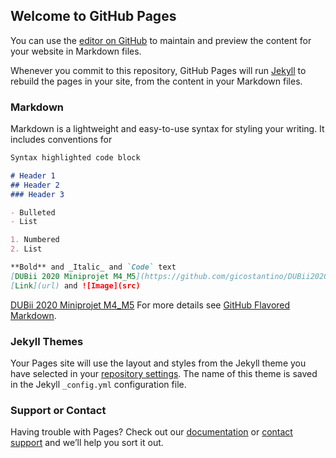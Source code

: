 ## Welcome to GitHub Pages

You can use the [editor on GitHub](https://github.com/gicostantino/dubii2020_test/edit/master/README.md) to maintain and preview the content for your website in Markdown files.

Whenever you commit to this repository, GitHub Pages will run [Jekyll](https://jekyllrb.com/) to rebuild the pages in your site, from the content in your Markdown files.

### Markdown

Markdown is a lightweight and easy-to-use syntax for styling your writing. It includes conventions for

```markdown
Syntax highlighted code block

# Header 1
## Header 2
### Header 3

- Bulleted
- List

1. Numbered
2. List

**Bold** and _Italic_ and `Code` text
[DUBii 2020 Miniprojet M4_M5](https://github.com/gicostantino/DUBii2020_M4_5/)
[Link](url) and ![Image](src)
```
[DUBii 2020 Miniprojet M4_M5](https://github.com/gicostantino/DUBii2020_M4_5/)
For more details see [GitHub Flavored Markdown](https://guides.github.com/features/mastering-markdown/).

### Jekyll Themes

Your Pages site will use the layout and styles from the Jekyll theme you have selected in your [repository settings](https://github.com/gicostantino/dubii2020_test/settings). The name of this theme is saved in the Jekyll `_config.yml` configuration file.

### Support or Contact

Having trouble with Pages? Check out our [documentation](https://help.github.com/categories/github-pages-basics/) or [contact support](https://github.com/contact) and we’ll help you sort it out.
